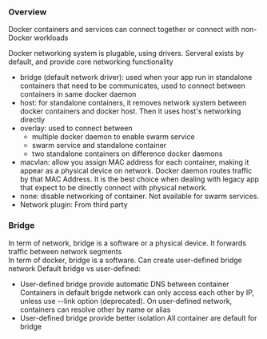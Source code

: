 ### Overview
Docker containers and services can connect together or connect with non-Docker workloads<br>

Docker networking system is plugable, using drivers. Serveral exists by default, and provide core networking functionality
* bridge (default network driver): used when your app run in standalone containers that need to be communicates, used to connect between containers in same docker daemon
* host: for standalone containers, it removes network system between docker containers and docker host. Then it uses host's networking directly
* overlay: used to connect between
    + multiple docker daemon to enable swarm service
    + swarm service and standalone container
    + two standalone containers on difference docker daemons
* macvlan: allow you assign MAC address for each container, making it appear as a physical device on network. Docker daemon routes traffic by that MAC Address. It is the best choice when dealing with legacy app that expect to be directly connect with physical network.
* none: disable networking of container. Not available for swarm services.
* Network plugin: From third party

### Bridge
In term of network, bridge is a software or a physical device. It forwards traffic between network segments<br>
In term of docker, bridge is a software.
Can create user-defined bridge network
Default bridge vs user-defined:
* User-defined bridge provide automatic DNS between container<br>
Containers in default brigde network can only access each other by IP, unless use --link option (deprecated). On user-defined network, containers can resolve other by name or alias
* User-defined bridge provide better isolation
All container are default for bridge


    
